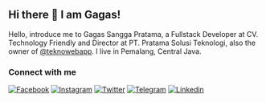 ## Hi there 👋 I am Gagas!
Hello, introduce me to Gagas Sangga Pratama, a Fullstack Developer at CV. Technology Friendly and Director at PT. Pratama Solusi Teknologi, also the owner of [@teknowebapp](https://github.com/teknowebapp). I live in Pemalang, Central Java.

### Connect with me
[![Facebook](https://img.shields.io/badge/Facebook-%234267B2.svg?&style=for-the-badge&logo=facebook&logoColor=white)](https://www.facebook.com/gagas.sp)
[![Instagram](	https://img.shields.io/badge/Instagram-E4405F?style=for-the-badge&logo=instagram&logoColor=white)](https://www.instagram.com/haiigas)
[![Twitter](https://img.shields.io/badge/Twitter-%2300acee.svg?&style=for-the-badge&logo=twitter&logoColor=white)](https://www.twitter.com/haiigas)
[![Telegram](https://img.shields.io/badge/Telegram-%230088cc.svg?&style=for-the-badge&logo=telegram&logoColor=white)](https://t.me/haiigas)
[![Linkedin](https://img.shields.io/badge/LinkedIn-0077B5?style=for-the-badge&logo=linkedin&logoColor=white)](https://www.linkedin.com/in/haiigas)
